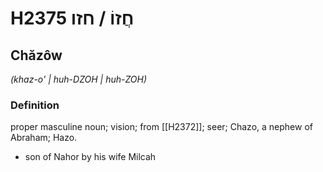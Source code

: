 # H2375 חֲזוֹ / חזו

## Chăzôw

_(khaz-o' | huh-DZOH | huh-ZOH)_

### Definition

proper masculine noun; vision; from [[H2372]]; seer; Chazo, a nephew of Abraham; Hazo.

- son of Nahor by his wife Milcah
